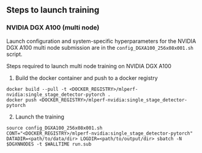 ## Steps to launch training

### NVIDIA DGX A100 (multi node)

Launch configuration and system-specific hyperparameters for the NVIDIA DGX A100
multi node submission are in the `config_DGXA100_256x08x001.sh` script.

Steps required to launch multi node training on NVIDIA DGX A100

1. Build the docker container and push to a docker registry

```
docker build --pull -t <DOCKER_REGISTRY>/mlperf-nvidia:single_stage_detector-pytorch .
docker push <DOCKER_REGISTRY>/mlperf-nvidia:single_stage_detector-pytorch
```

2. Launch the training

```
source config_DGXA100_256x08x001.sh
CONT="<DOCKER_REGISTRY>/mlperf-nvidia:single_stage_detector-pytorch" DATADIR=<path/to/data/dir> LOGDIR=<path/to/output/dir> sbatch -N $DGXNNODES -t $WALLTIME run.sub
```
